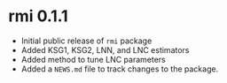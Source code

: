 # rmi 0.1.1

* Initial public release of `rmi` package
* Added KSG1, KSG2, LNN, and LNC estimators
* Added method to tune LNC parameters
* Added a `NEWS.md` file to track changes to the package.



